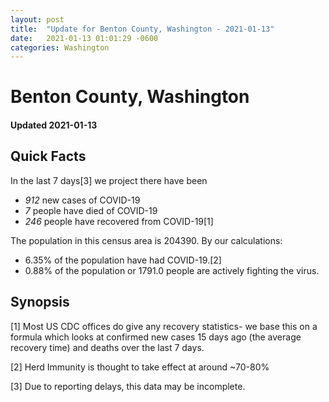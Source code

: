 ```yaml
---
layout: post
title:  "Update for Benton County, Washington - 2021-01-13"
date:   2021-01-13 01:01:29 -0600
categories: Washington
---
```


# Benton County, Washington
#### Updated 2021-01-13

## Quick Facts

In the last 7 days[3] we project there have been
- *912* new cases of COVID-19
- *7* people have died of COVID-19
- *246* people have recovered from COVID-19[1]

The population in this census area is 204390. By our calculations:
- 6.35% of the population have had COVID-19.[2]
- 0.88% of the population or 1791.0 people are actively fighting the virus.

## Synopsis




[1] Most US CDC offices do give any recovery statistics- we base this on a formula which looks at confirmed new cases
15 days ago (the average recovery time) and deaths over the last 7 days.

[2] Herd Immunity is thought to take effect at around ~70-80%

[3] Due to reporting delays, this data may be incomplete.
 
    